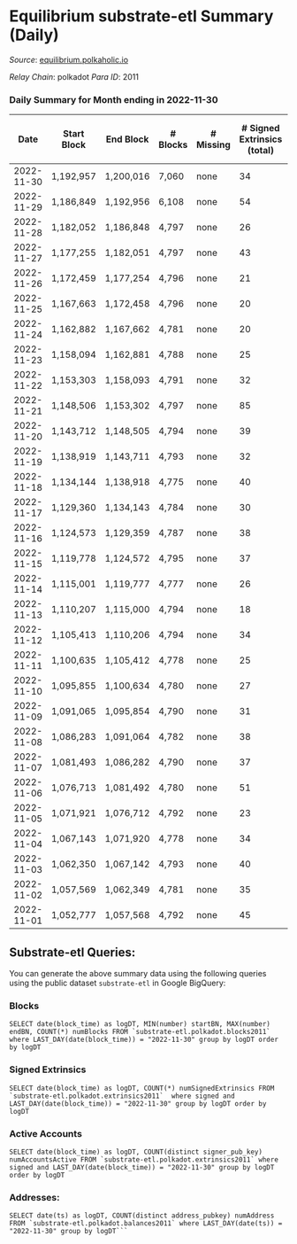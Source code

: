 # Equilibrium substrate-etl Summary (Daily)

_Source_: [equilibrium.polkaholic.io](https://equilibrium.polkaholic.io)

*Relay Chain*: polkadot
*Para ID*: 2011



### Daily Summary for Month ending in 2022-11-30


| Date | Start Block | End Block | # Blocks | # Missing | # Signed Extrinsics (total) | # Active Accounts | # Addresses with Balances | # Events | # Transfers | # XCM Transfers In | # XCM Transfers Out |
| ---- | ----------- | --------- | -------- | --------- | --------------------------- | ----------------- | ------------------------- | -------- | ----------- | ------------------ | ------------------- |
| 2022-11-30 | 1,192,957 | 1,200,016 | 7,060 | none  | 34 | 34 |  | 137,983 |   |   |   |
| 2022-11-29 | 1,186,849 | 1,192,956 | 6,108 | none  | 54 | 27 |  | 119,016 |   |   |   |
| 2022-11-28 | 1,182,052 | 1,186,848 | 4,797 | none  | 26 | 22 |  | 92,852 |   |   |   |
| 2022-11-27 | 1,177,255 | 1,182,051 | 4,797 | none  | 43 | 40 |  | 92,924 |   |   |   |
| 2022-11-26 | 1,172,459 | 1,177,254 | 4,796 | none  | 21 | 17 |  | 92,796 |   |   |   |
| 2022-11-25 | 1,167,663 | 1,172,458 | 4,796 | none  | 20 | 16 |  | 92,802 |   |   |   |
| 2022-11-24 | 1,162,882 | 1,167,662 | 4,781 | none  | 20 | 18 |  | 92,501 |   |   |   |
| 2022-11-23 | 1,158,094 | 1,162,881 | 4,788 | none  | 25 | 18 |  | 102,444 |   |   |   |
| 2022-11-22 | 1,153,303 | 1,158,093 | 4,791 | none  | 32 | 26 |  | 108,723 |   |   |   |
| 2022-11-21 | 1,148,506 | 1,153,302 | 4,797 | none  | 85 | 63 |  | 108,858 |   |   |   |
| 2022-11-20 | 1,143,712 | 1,148,505 | 4,794 | none  | 39 | 29 |  | 108,846 |   |   |   |
| 2022-11-19 | 1,138,919 | 1,143,711 | 4,793 | none  | 32 | 28 |  | 108,512 |   |   |   |
| 2022-11-18 | 1,134,144 | 1,138,918 | 4,775 | none  | 40 | 33 |  | 108,774 |   |   |   |
| 2022-11-17 | 1,129,360 | 1,134,143 | 4,784 | none  | 30 | 25 |  | 108,555 |   |   |   |
| 2022-11-16 | 1,124,573 | 1,129,359 | 4,787 | none  | 38 | 24 |  | 108,659 |   |   |   |
| 2022-11-15 | 1,119,778 | 1,124,572 | 4,795 | none  | 37 | 33 |  | 108,820 |   |   |   |
| 2022-11-14 | 1,115,001 | 1,119,777 | 4,777 | none  | 26 | 23 |  | 108,354 |   |   |   |
| 2022-11-13 | 1,110,207 | 1,115,000 | 4,794 | none  | 18 | 12 |  | 108,719 |   |   |   |
| 2022-11-12 | 1,105,413 | 1,110,206 | 4,794 | none  | 34 | 29 |  | 108,813 |   |   |   |
| 2022-11-11 | 1,100,635 | 1,105,412 | 4,778 | none  | 25 | 19 |  | 108,368 |   |   |   |
| 2022-11-10 | 1,095,855 | 1,100,634 | 4,780 | none  | 27 | 21 |  | 108,498 |   |   |   |
| 2022-11-09 | 1,091,065 | 1,095,854 | 4,790 | none  | 31 | 25 |  | 108,671 |   |   |   |
| 2022-11-08 | 1,086,283 | 1,091,064 | 4,782 | none  | 38 | 23 |  | 108,535 |   |   |   |
| 2022-11-07 | 1,081,493 | 1,086,282 | 4,790 | none  | 37 | 27 |  | 108,581 |   |   |   |
| 2022-11-06 | 1,076,713 | 1,081,492 | 4,780 | none  | 51 | 42 |  | 108,502 |   |   |   |
| 2022-11-05 | 1,071,921 | 1,076,712 | 4,792 | none  | 23 | 19 | 7,491 | 108,737 |   |   |   |
| 2022-11-04 | 1,067,143 | 1,071,920 | 4,778 | none  | 34 | 27 |  | 108,399 |   |   |   |
| 2022-11-03 | 1,062,350 | 1,067,142 | 4,793 | none  | 40 | 11 |  | 108,806 |   |   |   |
| 2022-11-02 | 1,057,569 | 1,062,349 | 4,781 | none  | 35 | 35 |  | 108,557 |   |   |   |
| 2022-11-01 | 1,052,777 | 1,057,568 | 4,792 | none  | 45 | 45 |  | 108,795 |   |   |   |

## Substrate-etl Queries:
You can generate the above summary data using the following queries using the public dataset `substrate-etl` in Google BigQuery:


### Blocks
```
SELECT date(block_time) as logDT, MIN(number) startBN, MAX(number) endBN, COUNT(*) numBlocks FROM `substrate-etl.polkadot.blocks2011`  where LAST_DAY(date(block_time)) = "2022-11-30" group by logDT order by logDT
```


### Signed Extrinsics
```
SELECT date(block_time) as logDT, COUNT(*) numSignedExtrinsics FROM `substrate-etl.polkadot.extrinsics2011`  where signed and LAST_DAY(date(block_time)) = "2022-11-30" group by logDT order by logDT
```


### Active Accounts
```
SELECT date(block_time) as logDT, COUNT(distinct signer_pub_key) numAccountsActive FROM `substrate-etl.polkadot.extrinsics2011` where signed and LAST_DAY(date(block_time)) = "2022-11-30" group by logDT order by logDT
```


### Addresses:
```
SELECT date(ts) as logDT, COUNT(distinct address_pubkey) numAddress FROM `substrate-etl.polkadot.balances2011` where LAST_DAY(date(ts)) = "2022-11-30" group by logDT```

